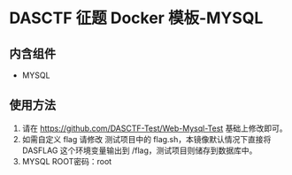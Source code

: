 # DASCTF 征题 Docker 模板-MYSQL
## 内含组件
- MYSQL

## 使用方法
1. 请在 https://github.com/DASCTF-Test/Web-Mysql-Test  基础上修改即可。
2. 如需自定义 flag 请修改 测试项目中的 flag.sh，本镜像默认情况下直接将 DASFLAG 这个环境变量输出到 /flag，测试项目则储存到数据库中。
3. MYSQL ROOT密码：root
